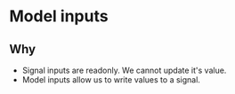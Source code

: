 # Model inputs

## Why

- Signal inputs are readonly. We cannot update it's value.
- Model inputs allow us to write values to a signal.
